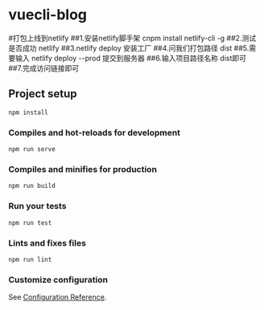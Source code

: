 # vuecli-blog
#打包上线到netlify
##1.安装netlify脚手架 cnpm install netlify-cli -g
##2.测试是否成功 netlify
##3.netlify deploy 安装工厂
##4.问我们打包路径 dist
##5.需要输入 netlify deploy --prod 提交到服务器
##6.输入项目路径名称 dist即可
##7.完成访问链接即可

## Project setup
```
npm install
```

### Compiles and hot-reloads for development
```
npm run serve
```

### Compiles and minifies for production
```
npm run build
```

### Run your tests
```
npm run test
```

### Lints and fixes files
```
npm run lint
```

### Customize configuration
See [Configuration Reference](https://cli.vuejs.org/config/).
